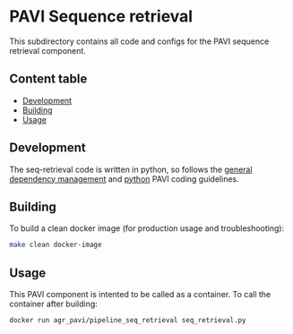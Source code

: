 # PAVI Sequence retrieval
This subdirectory contains all code and configs for the PAVI sequence retrieval component.

## Content table
 * [Development](#development)
 * [Building](#building)
 * [Usage](#usage)

## Development
The seq-retrieval code is written in python, so follows the [general dependency management](/README.md#dependency-management) and [python](/README.md#python-components) PAVI coding guidelines.

## Building
To build a clean docker image (for production usage and troubleshooting):
```bash
make clean docker-image
```

## Usage
This PAVI component is intented to be called as a container.
To call the container after building:
```bash
docker run agr_pavi/pipeline_seq_retrieval seq_retrieval.py
```
